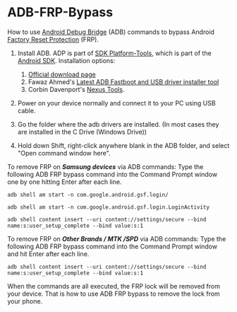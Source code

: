 # ADB-FRP-Bypass
How to use [Android Debug Bridge](https://developer.android.com/tools/adb) (ADB) commands to bypass Android [Factory Reset Protection](https://www.samsung.com/ph/support/mobile-devices/what-is-device-protection-or-factory-reset-protection-frp/) (FRP).

1. Install ADB. ADP is part of [SDK Platform-Tools](https://developer.android.com/tools/releases/platform-tools), which is part of the [Android SDK](https://developer.android.com/tools). Installation options:
    1.   [Official download page](https://developer.android.com/tools/releases/platform-tools#downloads)
    2.   Fawaz Ahmed's [Latest ADB Fastboot and USB driver installer tool](https://github.com/fawazahmed0/Latest-adb-fastboot-installer-for-windows)
    3.   Corbin Davenport's [Nexus Tools](https://github.com/corbindavenport/nexus-tools).

2. Power on your device normally and connect it to your PC using USB cable.

3. Go the folder where the adb drivers are installed. (In most cases they are installed in the C Drive (Windows Drive))

4. Hold down Shift, right-click anywhere blank in the ADB folder, and select "Open command window here".

To remove FRP on **_Samsung devices_** via ADB commands: Type the following ADB FRP bypass command into the Command Prompt window one by one hitting Enter after each line.
```
adb shell am start -n com.google.android.gsf.login/
```
```
adb shell am start -n com.google.android.gsf.login.LoginActivity
```
```
adb shell content insert --uri content://settings/secure --bind name:s:user_setup_complete --bind value:s:1
```

To remove FRP on **_Other Brands / MTK /SPD_** via ADB commands: Type the following ADB FRP bypass command into the Command Prompt window and hit Enter after each line.
```
adb shell content insert --uri content://settings/secure --bind name:s:user_setup_complete --bind value:s:1
```



When the commands are all executed, the FRP lock will be removed from your device. That is how to use ADB FRP bypass to remove the lock from your phone.
